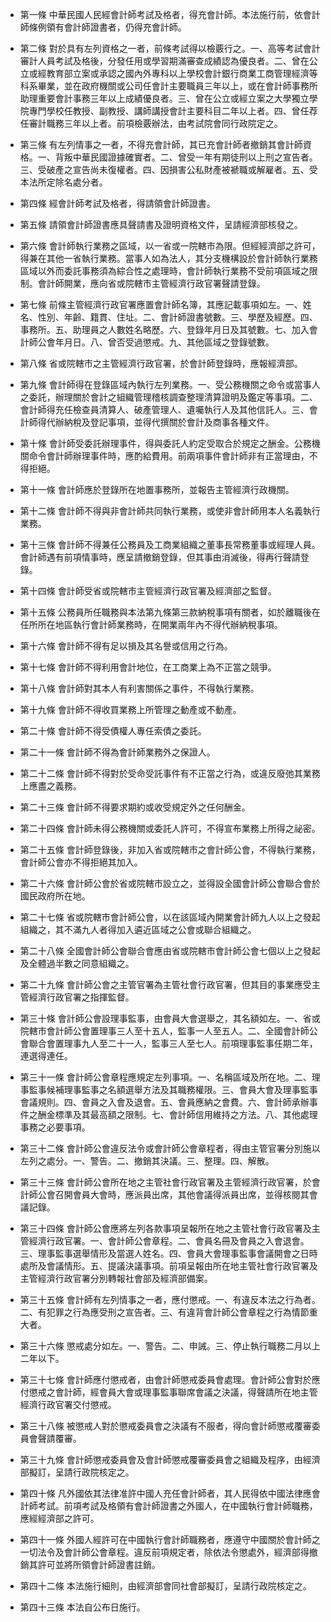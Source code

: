 * 第一條 中華民國人民經會計師考試及格者，得充會計師。本法施行前，依會計師條例領有會計師證書者，仍得充會計師。

* 第二條 對於具有左列資格之一者，前條考試得以檢覈行之。一、高等考試會計審計人員考試及格後，分發任用或學習期滿審查成績認為優良者。二、曾在公立或經教育部立案或承認之國內外專科以上學校會計銀行商業工商管理經濟等科系畢業，並在政府機關或公司任會計主要職員三年以上，或在會計師事務所助理重要會計事務三年以上成績優良者。三、曾在公立或經立案之大學獨立學院專門學校任教授、副教授、講師講授會計主要科目二年以上者。四、曾任荐任審計職務三年以上者。前項檢覈辦法，由考試院會同行政院定之。

* 第三條 有左列情事之一者，不得充會計師，其已充會計師者撤銷其會計師資格。一、背叛中華民國證據確實者。二、曾受一年有期徒刑以上刑之宣告者。三、受破產之宣告尚未復權者。四、因損害公私財產被褫職或解雇者。五、受本法所定除名處分者。

* 第四條 經會計師考試及格者，得請領會計師證書。

* 第五條 請領會計師證書應具聲請書及證明資格文件，呈請經濟部核發之。

* 第六條 會計師執行業務之區域，以一省或一院轄市為限。但經經濟部之許可，得兼在其他一省執行業務。當事人如為法人，其分支機構設於會計師執行業務區域以外而委託事務須為綜合性之處理時，會計師執行業務不受前項區域之限制。會計師開業，應向省或院轄市主管經濟行政官署聲請登錄。

* 第七條 前條主管經濟行政官署應置會計師名簿，其應記載事項如左。一、姓名、性別、年齡、籍貫、住址。二、會計師證書號數。三、學歷及經歷。四、事務所。五、助理員之人數姓名略歷。六、登錄年月日及其號數。七、加入會計師公會年月日。八、曾否受過懲戒。九、其他區域之登錄號數。

* 第八條 省或院轄市之主管經濟行政官署，於會計師登錄時，應報經濟部。

* 第九條 會計師得在登錄區域內執行左列業務。一、受公務機關之命令或當事人之委託，辦理關於會計之組織管理稽核調查整理清算證明及鑑定等事項。二、會計師得充任檢查員清算人、破產管理人、遺囑執行人及其他信託人。三、會計師得代辦納稅及登記事項，並得代撰關於會計及商事各種文件。

* 第十條 會計師受委託辦理事件，得與委託人約定受取合於規定之酬金。公務機關命令會計師辦理事件時，應酌給費用。前兩項事件會計師非有正當理由，不得拒絕。

* 第十一條 會計師應於登錄所在地置事務所，並報告主管經濟行政機關。

* 第十二條 會計師不得與非會計師共同執行業務，或使非會計師用本人名義執行業務。

* 第十三條 會計師不得兼任公務員及工商業組織之董事長常務董事或經理人員。會計師遇有前項情事時，應呈請撤銷登錄，但其事由消滅後，得再行聲請登錄。

* 第十四條 會計師受省或院轄市主管經濟行政官署及經濟部之監督。

* 第十五條 公務員所任職務與本法第九條第三款納稅事項有關者，如於離職後在任所所在地區執行會計師業務時，在開業兩年內不得代辦納稅事項。

* 第十六條 會計師不得有足以損及其名譽或信用之行為。

* 第十七條 會計師不得利用會計地位，在工商業上為不正當之競爭。

* 第十八條 會計師對其本人有利害關係之事件，不得執行業務。

* 第十九條 會計師不得收買業務上所管理之動產或不動產。

* 第二十條 會計師不得受債權人專任索債之委託。

* 第二十一條 會計師不得為會計師業務外之保證人。

* 第二十二條 會計師不得對於受命受託事件有不正當之行為，或違反廢弛其業務上應盡之義務。

* 第二十三條 會計師不得要求期約或收受規定外之任何酬金。

* 第二十四條 會計師未得公務機關或委託人許可，不得宣布業務上所得之祕密。

* 第二十五條 會計師登錄後，非加入省或院轄市之會計師公會，不得執行業務，會計師公會亦不得拒絕其加入。

* 第二十六條 會計師公會於省或院轄市設立之，並得設全國會計師公會聯合會於國民政府所在地。

* 第二十七條 省或院轄市會計師公會，以在該區域內開業會計師九人以上之發起組織之，其不滿九人者得加入遴近區域之公會或聯合組織之。

* 第二十八條 全國會計師公會聯合會應由省或院轄市會計師公會七個以上之發起及全體過半數之同意組織之。

* 第二十九條 會計師公會之主管官署為主管社會行政官署，但其目的事業應受主管經濟行政官署之指揮監督。

* 第三十條 會計師公會設理事監事，由會員大會選舉之，其名額如左。一、省或院轄市會計師公會置理事三人至十五人，監事一人至五人。二、全國會計師公會聯合會置理事九人至二十一人，監事三人至七人。前項理事監事任期二年，連選得連任。

* 第三十一條 會計師公會章程應規定左列事項。一、名稱區域及所在地。二、理事監事候補理事監事之名額選舉方法及其職務權限。三、會員大會及理事監事會議規則。四、會員之入會及退會。五、會員應納之會費。六、會計師承辦事件之酬金標準及其最高額之限制。七、會計師信用維持之方法。八、其他處理事務之必要事項。

* 第三十二條 會計師公會違反法令或會計師公會章程者，得由主管官署分別施以左列之處分。一、警告。二、撤銷其決議。三、整理。四、解散。

* 第三十三條 會計師公會所在地之主管社會行政官署及主管經濟行政官署，於會計師公會召開會員大會時，應派員出席，其他會議得派員出席，並得核閱其會議記錄。

* 第三十四條 會計師公會應將左列各款事項呈報所在地之主管社會行政官署及主管經濟行政官署。一、會計師公會章程。二、會員名冊及會員之入會退會。三、理事監事選舉情形及當選人姓名。四、會員大會理事監事會議開會之日時處所及會議情形。五、提議決議事項。前項呈報由所在地主管社會行政官署及主管經濟行政官署分別轉報社會部及經濟部備案。

* 第三十五條 會計師有左列情事之一者，應付懲戒。一、有違反本法之行為者。二、有犯罪之行為應受刑之宣告者。三、有違背會計師公會章程之行為情節重大者。

* 第三十六條 懲戒處分如左。一、警告。二、申誡。三、停止執行職務二月以上二年以下。

* 第三十七條 會計師應付懲戒者，由會計師懲戒委員會處理。會計師公會對於應付懲戒之會計師，經會員大會或理事監事聯席會議之決議，得聲請所在地主管經濟行政官署交付懲戒。

* 第三十八條 被懲戒人對於懲戒委員會之決議有不服者，得向會計師懲戒覆審委員會聲請覆審。

* 第三十九條 會計師懲戒委員會及會計師懲戒覆審委員會之組織及程序，由經濟部擬訂，呈請行政院核定之。

* 第四十條 凡外國依其法律准許中國人充任會計師者，其人民得依中國法律應會計師考試。前項考試及格領有會計師證書之外國人，在中國執行會計師職務，應經經濟部之許可。

* 第四十一條 外國人經許可在中國執行會計師職務者，應遵守中國關於會計師之一切法令及會計師公會章程。違反前項規定者，除依法令懲處外，經濟部得撤銷其許可並將所領會計師證書註銷。

* 第四十二條 本法施行細則，由經濟部會同社會部擬訂，呈請行政院核定之。

* 第四十三條 本法自公布日施行。

